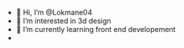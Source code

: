 - 👋 Hi, I’m @Lokmane04
- 👀 I’m interested in 3d design
- 🌱 I’m currently learning front end developement
- 

<!---
Lokmane04/Lokmane04 is a ✨ special ✨ repository because its `README.md` (this file) appears on your GitHub profile.
You can click the Preview link to take a look at your changes.
--->
